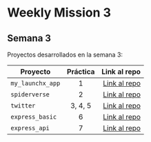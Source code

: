 # Weekly Mission 3
## Semana 3 

Proyectos desarrollados en la semana 3:

| Proyecto | Práctica | Link al repo |
| ------------- |:-------------:| -----:|
|`my_launchx_app`|1|[Link al repo](https://github.com/JoseManHM/Week_3_my_launchx_app)|
|`spiderverse`|2|[Link al repo](https://github.com/JoseManHM/Week_3_Spiderverse_TDD)|
|`twitter`|3, 4, 5|[Link al repo](https://github.com/JoseManHM/Week_3_Models_Twitter_LaunchX)|
|`express_basic`|6|[Link al repo](https://github.com/JoseManHM/Week_3_express_basic_launchx)|
|`express_api`|7|[Link al repo](https://github.com/LaunchX-InnovaccionVirtual/MissionNodeJS)|
